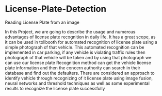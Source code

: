 # License-Plate-Detection
Reading License Plate from an image

In this Project, we are going to describe the usage and numerous advantages of license plate recognition in daily life.
It has a great scope, as it can be used in tollbooth for automated recognition of license plate using a simple photograph of that vehicle.
This automated recognition can be implemented in car parking, if any vehicle is violating traffic rules then photograph of that vehicle
will be taken and by using that photograph we can use our license plate
Recognition method can get the vehicle license plate information and then the concern authority can
search in their database and find out the defaulters.
There are considered an approach to identify vehicle through recognizing of it license plate using image fusion, neural networks
and threshold techniques as well as some experimental results to recognize the license plate successfully
